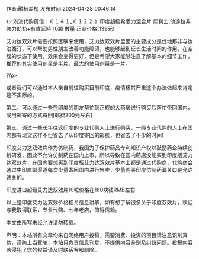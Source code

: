 <p>作者:融杭盖梢 发布时间:2024-04-28 00:46:14</p>
<p>《✅港澳代购薇信：６１４１_６１２２ 》印度超級希愛力混合片 犀利士,他達拉非 強力助勃+有效延時 10顆 數量 正品价格(139元) </p>
									<p>艾力达双效片需要按照医嘱来使用，艾力达双效片里面的主要成分是伐地那非与达泊西汀，可以帮助男性朋友改善功能障碍，也能够起到延长生活时间的作用，在空腹的状态下使用，效果会变得更好，但是希望大家能够注意了解基本的细节工作，推荐的其实使用剂量是半片，最大的使用剂量是一片。</p><p>?/p><p>或者我们可以通过本人亲自前往购买目前印度，疫情极其严重这个办法做起来肯定是不实际的。</p><p>第二，可以通过一些在印度的朋友帮忙到正规的大药房进行购买后帮忙带回国内，或用邮寄的方式寄回[邮费200元左右]</p><p>第三，通过一些长年往返印度的专业代购人士进行购买，一般专业代购的人士在国内都有现货这样不但省去了从印度寄回的邮费，也省去了不少的时间!</p><p>印度艾力达双效片作为仿制葯，我国为了保护葯品专利知识产权以鼓励葯企持续创新研发，因此不允许仿制葯在国内上市，所以导致在国内葯店没能买到印度版艾力达双效片，在国内要想买到印度版艾力达双效片基本上都是通过代购商，代购商会通过中印直邮渠道每次少量寄回国内进行售卖，少量购买印度仿制葯海关口是允许通关的。</p><p>印度进口超级艾力达双效片10粒价格在180块钱RMB左右</p><p>以上是印度艾力达双效价格相关信息讲解，如有想了解很多关于印度双效片，欢迎与我取得联系，专业代购、七年老店，值得信赖。</p><p>本文由所写未经允许请勿转载。</p>				声明：本站所有文章均来自网络用户投稿，需要消费、投资的项目请注意识别真伪，谨防上当受骗，本站只负责信息刊登，不提供内容鉴别及纠纷问题。投稿内容若侵犯了您的权益请及时联系客服删除。				
